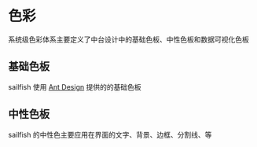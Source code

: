 # 色彩

系统级色彩体系主要定义了中台设计中的基础色板、中性色板和数据可视化色板

## 基础色板

sailfish 使用 [Ant Design](https://ant.design/docs/spec/colors-cn) 提供的的基础色板

<!-- <Colors></Colors> -->

## 中性色板

sailfish 的中性色主要应用在界面的文字、背景、边框、分割线、等

<!-- <NeutralColors></NeutralColors> -->